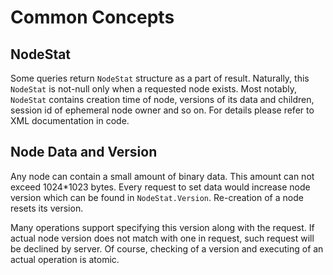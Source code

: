 # Common Concepts

## NodeStat

Some queries return `NodeStat` structure as a part of result. Naturally, this `NodeStat` is not-null only when a requested node exists.
Most notably, `NodeStat` contains creation time of node, versions of its data and children, session id of ephemeral node owner and so on. 
For details please refer to XML documentation in code.

## Node Data and Version

Any node can contain a small amount of binary data. This amount can not exceed 1024*1023 bytes.
Every request to set data would increase node version which can be found in `NodeStat.Version`. Re-creation of a node resets its version.

Many operations support specifying this version along with the request. If actual node version does not match with one in request, such request will be declined by server.
Of course, checking of a version and executing of an actual operation is atomic.

